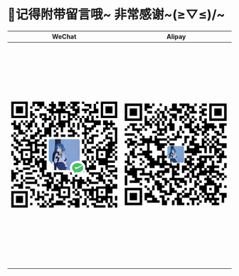 # 💖记得附带留言哦~ 非常感谢~\(≥▽≤)/~  
| WeChat | Alipay |
| :--: | :--: |
| <img src="./Images/wechatpay.jpg" style="width: 500px; height: 500px; object-fit: contain;" /> | <img src="./Images/alipay.jpg" style="width: 500px; height: 500px; object-fit: contain;" /> |
